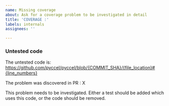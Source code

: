 ```yaml
---
name: Missing coverage
about: Ask for a coverage problem to be investigated in detail
title: 'COVERAGE :'
labels: internals
assignees: ''

---
```


### Untested code

The untested code is:
https://github.com/pyccel/pyccel/blob/{COMMIT_SHA}/{file_location}#{line_numbers}

The problem was discovered in PR : X

This problem needs to be investigated. Either a test should be added which uses this code, or the code should be removed.
